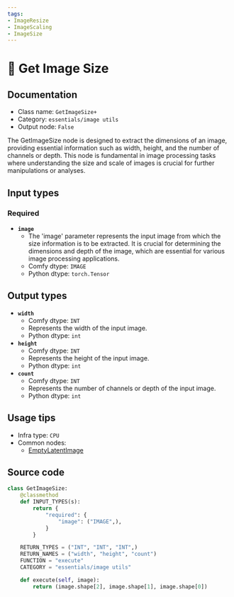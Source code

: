 ```yaml
---
tags:
- ImageResize
- ImageScaling
- ImageSize
---
```


# 🔧 Get Image Size
## Documentation
- Class name: `GetImageSize+`
- Category: `essentials/image utils`
- Output node: `False`

The GetImageSize node is designed to extract the dimensions of an image, providing essential information such as width, height, and the number of channels or depth. This node is fundamental in image processing tasks where understanding the size and scale of images is crucial for further manipulations or analyses.
## Input types
### Required
- **`image`**
    - The 'image' parameter represents the input image from which the size information is to be extracted. It is crucial for determining the dimensions and depth of the image, which are essential for various image processing applications.
    - Comfy dtype: `IMAGE`
    - Python dtype: `torch.Tensor`
## Output types
- **`width`**
    - Comfy dtype: `INT`
    - Represents the width of the input image.
    - Python dtype: `int`
- **`height`**
    - Comfy dtype: `INT`
    - Represents the height of the input image.
    - Python dtype: `int`
- **`count`**
    - Comfy dtype: `INT`
    - Represents the number of channels or depth of the input image.
    - Python dtype: `int`
## Usage tips
- Infra type: `CPU`
- Common nodes:
    - [EmptyLatentImage](../../Comfy/Nodes/EmptyLatentImage.md)



## Source code
```python
class GetImageSize:
    @classmethod
    def INPUT_TYPES(s):
        return {
            "required": {
                "image": ("IMAGE",),
            }
        }

    RETURN_TYPES = ("INT", "INT", "INT",)
    RETURN_NAMES = ("width", "height", "count")
    FUNCTION = "execute"
    CATEGORY = "essentials/image utils"

    def execute(self, image):
        return (image.shape[2], image.shape[1], image.shape[0])

```
